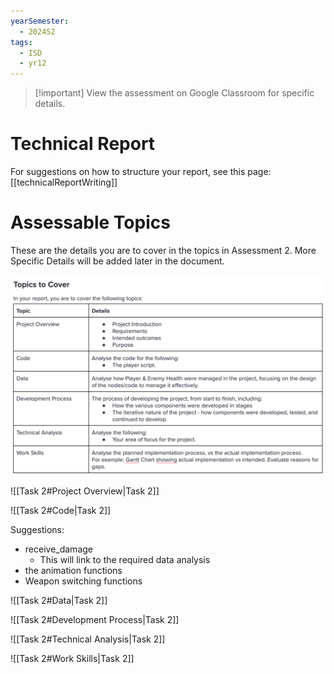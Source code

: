 ```yaml
---
yearSemester:
  - 2024S2
tags:
  - ISD
  - yr12
---
```

> [!important] View the assessment on Google Classroom for specific details.

# Technical Report

For suggestions on how to structure your report, see this page:
[[technicalReportWriting]]


# Assessable Topics 

These are the details you are to cover in the topics in Assessment 2. More Specific Details will be added later in the document.

![assessment2Topics](ISD/4%20-%20Project/2024S2/_images/assessment2Topics.png)

![[Task 2#Project Overview|Task 2]]

![[Task 2#Code|Task 2]]

Suggestions:
- receive_damage 
	- This will link to the required data analysis
- the animation functions
- Weapon switching functions


![[Task 2#Data|Task 2]]

![[Task 2#Development Process|Task 2]]

![[Task 2#Technical Analysis|Task 2]]



![[Task 2#Work Skills|Task 2]]
